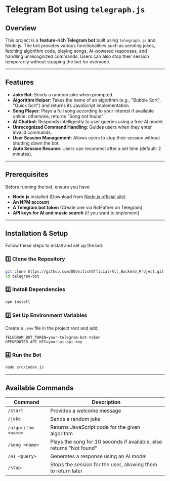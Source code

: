 # Telegram Bot using `telegraph.js`

## Overview
This project is a **feature-rich Telegram bot** built using `telegraph.js` and Node.js. The bot provides various functionalities such as sending jokes, fetching algorithm code, playing songs, AI-powered responses, and handling unrecognized commands. Users can also stop their session temporarily without stopping the bot for everyone.

---

## Features
- **Joke Bot**: Sends a random joke when prompted.
- **Algorithm Helper**: Takes the name of an algorithm (e.g., "Bubble Sort", "Quick Sort") and returns its JavaScript implementation.
- **Song Player**: Plays a full song according to your interest if available online; otherwise, returns "Song not found".
- **AI Chatbot**: Responds intelligently to user queries using a free AI model.
- **Unrecognized Command Handling**: Guides users when they enter invalid commands.
- **User Session Management**: Allows users to stop their session without shutting down the bot.
- **Auto Session Resume**: Users can reconnect after a set time (default: 2 minutes).

---

## Prerequisites
Before running the bot, ensure you have:
- **Node.js** installed (Download from [Node.js official site](https://nodejs.org/))
- **An NPM account**
- **A Telegram bot token** (Create one via BotFather on Telegram)
- **API keys for AI and music search** (if you want to implement)

---

## Installation & Setup
Follow these steps to install and set up the bot:

### 1️⃣ Clone the Repository
```sh
git clone https://github.com/DEVnitishOfficial/All_Backend_Project.git
cd telegram-bot
```

### 2️⃣ Install Dependencies
```sh
npm install
```

### 3️⃣ Set Up Environment Variables
Create a `.env` file in the project root and add:
```
TELEGRAM_BOT_TOKEN=your-telegram-bot-token
OPENROUTER_API_KEY=your-ai-api-key
```

### 4️⃣ Run the Bot
```sh
node src/index.js
```

---

## Available Commands
| Command         | Description |
|----------------|-------------|
| `/start`       | Provides a welcome message |
| `/joke`        | Sends a random joke |
| `/algorithm <name>` | Returns JavaScript code for the given algorithm |
| `/song <name>` | Plays the song for 10 seconds if available, else returns "Not found" |
| `/AI <query>`  | Generates a response using an AI model |
| `/stop`        | Stops the session for the user, allowing them to return later |





